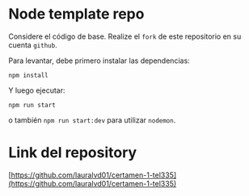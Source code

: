 # Node template repo

Considere el código de base. Realize el `fork` de este repositorio en su cuenta `github`.

Para levantar, debe primero instalar las dependencias:

```
npm install
```

Y luego ejecutar:

```
npm run start
```

o también `npm run start:dev` para utilizar `nodemon`.

# Link del repository
[https://github.com/lauralvd01/certamen-1-tel335](https://github.com/lauralvd01/certamen-1-tel335)